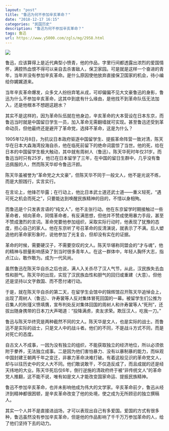 ```yaml
---
layout: "post"
title: "鲁迅为何不参加辛亥革命？"
date: "2018-12-17 16:15"
categories: "民国历史"
description: "鲁迅为何不参加辛亥革命？"
tags: 鲁迅
url: https://www.y5000.com/zgls/mg/2958.html
---
```






![](https://img.y5000.com/uploads/allimg/160725/4-160H5102232640.jpg)

鲁迅，应该算得上是近代典型小愤青，他的作品，字里行间都透露出浓烈的爱国情怀，满腔热血恨不得可以亲自去杀害敌人，保卫家园。可是就是这样一个奋进的青年，当年并没有参加辛亥革命。是什么原因使他放弃直接保卫国家的机会，待小编给你娓娓道来。

当年辛亥革命爆发，众多文人纷纷弃笔从戎，可却偏偏不见大文豪鲁迅的身影，鲁迅为什么不参加辛亥革命，这其中到底有什么缘由，是他找不到革命队伍无法加入，还是他根本不想趟这趟水？

其实不是这样的，因为革命队伍就在他身边，辛亥革命的大本营设在日本东京，而鲁迅当时就是中国留日学生一员，加入革命无需翻墙就可实现。甚至鲁迅还受到革命动员，但他最终还是避开了革命党，选择不革命，这是为什么？

1905年12月8日，为抗议日本政府驱逐中国留学生、提振革命阵营一致对清，陈天华在日本大森海湾投海自杀，他在临死前留下的绝命词震惊了当世。他的死，给在日本的中国留学生极大触动，其中就有周树人（鲁迅）。陈天华死时年仅31岁。而鲁迅当时只有25岁，他已在日本留学了三年，在中国的留日生群中，几乎没有鲁迅佩服的人，然而陈天华却令鲁迅汗颜。

陈天华虽被誉为“革命党之大文豪”，但陈天华不同于一般文人，他不是光说不练，而是大胆践行，实言实行。

在言论上，他锋芒毕露；在行动上，他比日本武士道还武士道——重义轻死，“遇可死之机会而死之”，只要能达到唤醒民族精神的目的，不惜以身相殉。

而鲁迅是个只发表言语的“纯文人”，他不主张行动。他在东京留学时期接触过一些革命者，倾向革命，同情革命者，有反满思想，但他并不赞成使用暴力手段，甚至不赞成激烈的言词。革命党要他参加组织，采取实际行动时，他表现了犹豫的态度，担心自己的家人。他在东京听了号召革命的反清演说，就表示了不满。后人塑造他的革命家形象时，说他参加了光复会，但却没有实在的证据。

革命的时候，需要硬汉子，不需要空叹的文人。陈天华堪称同盟会的“才与魂”，他的精神与胆量影响感染了到当时很多青年人。在这一群体中，年轻人胸怀大志，指点江山，敢作敢为。成为一代风尚。

虽然鲁迅在陈天华自杀之后也说，满人入关杀尽了汉人气节，从此，汉民族失去血性和胆气。陈天华的出现，实现了汉民族血性和胆气的回归或重建（大意）。但他还是坚持以文字救国、而不愿付诸行动。

于是，就在陈天华自杀的第二天，在留学生会馆中的锦辉馆召开陈天华追悼会上，出现了周树人（鲁迅）、许寿裳等人反对集体冒死回国的一幕。被留学生们公推为召集人的秋瑾义愤填膺，宣布判处反对集体回国的周树人和许寿裳等人“死刑”，还拔出随身携带的日本刀大声喝道：“投降满虏，卖友求荣。欺压汉人，吃我一刀。”

鲁迅与陈天华终究是两种截然不同的文人。陈天华是文人，也是实际的战士。而鲁迅不是实际的战士，只是文人中的战斗者。他们的不同，不是战斗方式不同，而是对死亡的态度。

自古文人不成事，一因为没有独立的组织，不能获取独立的经济地位，所以必须依附于豢养，无法独立成事。二是因为他们害怕暴力、没有以暴制暴的能力，而纵观中国封建王朝两千年之变迁，非暴力革命决难打破。有着这般见识的革命党文人，却与以往历史中的文人大不同。他们敢说敢干，不仅造反成了，而且成就的还是经天纬地的大业。陈天华死后仅6年，倒行逆施的清政府终于被“非传统文人”的革命党人推翻，这不能不说，唯有如是文人才能改变国家命运、提振民族精神。

鲁迅不参加辛亥革命，也并未影响他成为伟大的文学家。辛亥革命前夕，鲁迅从经济到精神都很困顿，是辛亥革命改变了他的处境，使之成为无所顾忌的独立撰稿人。

其实一个人并不是直接进战场，才可以表现出自己有多爱国。爱国的方式有很多种，鲁迅虽然没有参加辛亥革命，但是他的作品影响了千千万万参加革命的人，给了他们坚持下去的动力。
